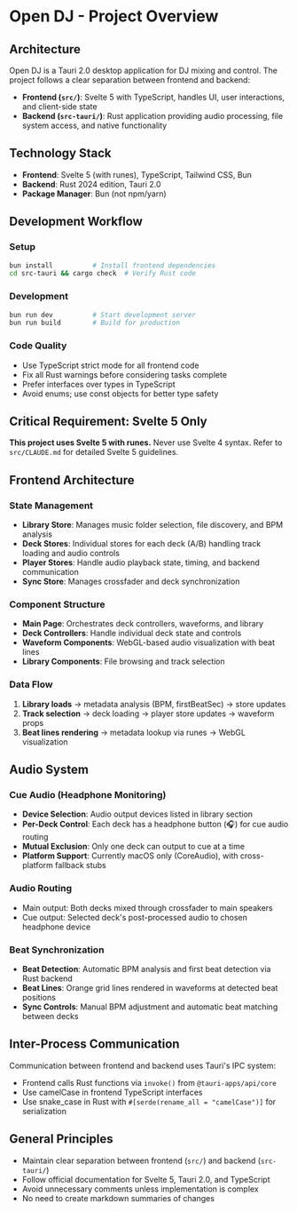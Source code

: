 # Open DJ - Project Overview

## Architecture

Open DJ is a Tauri 2.0 desktop application for DJ mixing and control. The project follows a clear separation between frontend and backend:

- **Frontend (`src/`)**: Svelte 5 with TypeScript, handles UI, user interactions, and client-side state
- **Backend (`src-tauri/`)**: Rust application providing audio processing, file system access, and native functionality

## Technology Stack

- **Frontend**: Svelte 5 (with runes), TypeScript, Tailwind CSS, Bun
- **Backend**: Rust 2024 edition, Tauri 2.0
- **Package Manager**: Bun (not npm/yarn)

## Development Workflow

### Setup
```bash
bun install          # Install frontend dependencies
cd src-tauri && cargo check  # Verify Rust code
```

### Development
```bash
bun run dev          # Start development server
bun run build        # Build for production
```

### Code Quality
- Use TypeScript strict mode for all frontend code
- Fix all Rust warnings before considering tasks complete
- Prefer interfaces over types in TypeScript
- Avoid enums; use const objects for better type safety

## Critical Requirement: Svelte 5 Only

**This project uses Svelte 5 with runes.** Never use Svelte 4 syntax. Refer to `src/CLAUDE.md` for detailed Svelte 5 guidelines.

## Frontend Architecture

### State Management
- **Library Store**: Manages music folder selection, file discovery, and BPM analysis
- **Deck Stores**: Individual stores for each deck (A/B) handling track loading and audio controls
- **Player Stores**: Handle audio playback state, timing, and backend communication
- **Sync Store**: Manages crossfader and deck synchronization

### Component Structure
- **Main Page**: Orchestrates deck controllers, waveforms, and library
- **Deck Controllers**: Handle individual deck state and controls
- **Waveform Components**: WebGL-based audio visualization with beat lines
- **Library Components**: File browsing and track selection

### Data Flow
1. **Library loads** → metadata analysis (BPM, firstBeatSec) → store updates
2. **Track selection** → deck loading → player store updates → waveform props
3. **Beat lines rendering** → metadata lookup via runes → WebGL visualization

## Audio System

### Cue Audio (Headphone Monitoring)
- **Device Selection**: Audio output devices listed in library section
- **Per-Deck Control**: Each deck has a headphone button (🎧) for cue audio routing
- **Mutual Exclusion**: Only one deck can output to cue at a time
- **Platform Support**: Currently macOS only (CoreAudio), with cross-platform fallback stubs

### Audio Routing
- Main output: Both decks mixed through crossfader to main speakers
- Cue output: Selected deck's post-processed audio to chosen headphone device

### Beat Synchronization
- **Beat Detection**: Automatic BPM analysis and first beat detection via Rust backend
- **Beat Lines**: Orange grid lines rendered in waveforms at detected beat positions
- **Sync Controls**: Manual BPM adjustment and automatic beat matching between decks

## Inter-Process Communication

Communication between frontend and backend uses Tauri's IPC system:
- Frontend calls Rust functions via `invoke()` from `@tauri-apps/api/core`
- Use camelCase in frontend TypeScript interfaces
- Use snake_case in Rust with `#[serde(rename_all = "camelCase")]` for serialization

## General Principles

- Maintain clear separation between frontend (`src/`) and backend (`src-tauri/`)
- Follow official documentation for Svelte 5, Tauri 2.0, and TypeScript
- Avoid unnecessary comments unless implementation is complex
- No need to create markdown summaries of changes